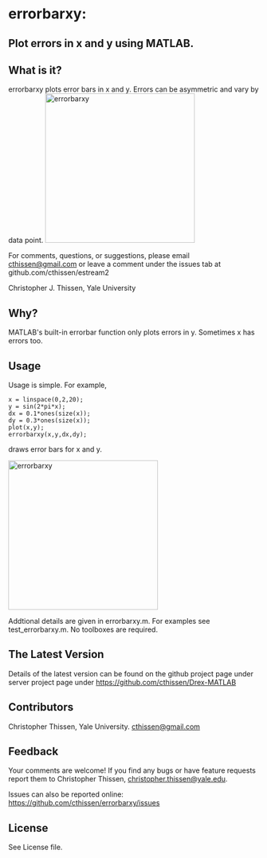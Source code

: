 # errorbarxy: 
## Plot errors in x and y using MATLAB.

What is it?
----------------- 
errorbarxy plots error bars in x and y. Errors can be asymmetric and vary by data point.
<img src="https://github.com/cthissen/errorbarxy/blob/master/errorbarxy.png" alt="errorbarxy" width="300px" height="300px">


For comments, questions, or suggestions, please email cthissen@gmail.com or 
leave a comment under the issues tab at github.com/cthissen/estream2

Christopher J. Thissen, Yale University  

Why?
-----------------
MATLAB's built-in errorbar function only plots errors in y. Sometimes x has errors too.


Usage
------------------ 
Usage is simple.
For example,
````
x = linspace(0,2,20);
y = sin(2*pi*x);
dx = 0.1*ones(size(x));
dy = 0.3*ones(size(x));
plot(x,y);
errorbarxy(x,y,dx,dy);
````
draws error bars for x and y. 

<img src="https://github.com/cthissen/errorbarxy/blob/master/errorbarxy2.png" alt="errorbarxy" width="300px" height="300px">

Addtional details are given in errorbarxy.m. For examples see test_errorbarxy.m. No toolboxes are required.

The Latest Version
------------------ 
Details of the latest version can be found on the github project page under 
  server project page under https://github.com/cthissen/Drex-MATLAB

Contributors
------------------ 
Christopher Thissen, Yale University. cthissen@gmail.com


Feedback
------------------ 
Your comments are welcome! If you find any bugs or have feature requests report them to
Christopher Thissen, christopher.thissen@yale.edu. 

Issues can also be reported online: https://github.com/cthissen/errorbarxy/issues


License
------------------ 
See License file.
